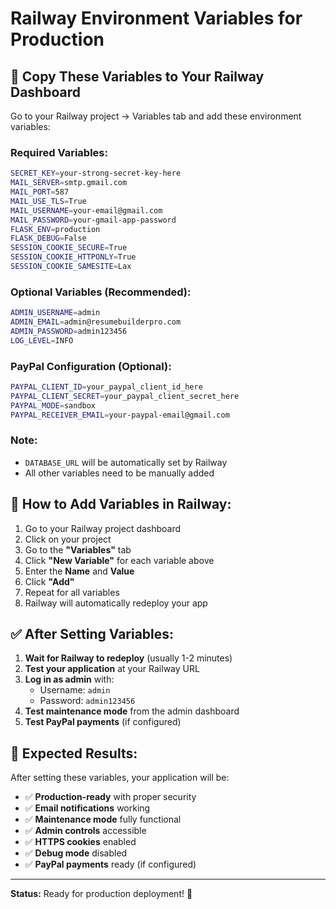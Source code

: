 # Railway Environment Variables for Production

## 🚀 **Copy These Variables to Your Railway Dashboard**

Go to your Railway project → Variables tab and add these environment variables:

### **Required Variables:**

```bash
SECRET_KEY=your-strong-secret-key-here
MAIL_SERVER=smtp.gmail.com
MAIL_PORT=587
MAIL_USE_TLS=True
MAIL_USERNAME=your-email@gmail.com
MAIL_PASSWORD=your-gmail-app-password
FLASK_ENV=production
FLASK_DEBUG=False
SESSION_COOKIE_SECURE=True
SESSION_COOKIE_HTTPONLY=True
SESSION_COOKIE_SAMESITE=Lax
```

### **Optional Variables (Recommended):**

```bash
ADMIN_USERNAME=admin
ADMIN_EMAIL=admin@resumebuilderpro.com
ADMIN_PASSWORD=admin123456
LOG_LEVEL=INFO
```

### **PayPal Configuration (Optional):**

```bash
PAYPAL_CLIENT_ID=your_paypal_client_id_here
PAYPAL_CLIENT_SECRET=your_paypal_client_secret_here
PAYPAL_MODE=sandbox
PAYPAL_RECEIVER_EMAIL=your-paypal-email@gmail.com
```

### **Note:**
- `DATABASE_URL` will be automatically set by Railway
- All other variables need to be manually added

## 🔧 **How to Add Variables in Railway:**

1. Go to your Railway project dashboard
2. Click on your project
3. Go to the **"Variables"** tab
4. Click **"New Variable"** for each variable above
5. Enter the **Name** and **Value**
6. Click **"Add"**
7. Repeat for all variables
8. Railway will automatically redeploy your app

## ✅ **After Setting Variables:**

1. **Wait for Railway to redeploy** (usually 1-2 minutes)
2. **Test your application** at your Railway URL
3. **Log in as admin** with:
   - Username: `admin`
   - Password: `admin123456`
4. **Test maintenance mode** from the admin dashboard
5. **Test PayPal payments** (if configured)

## 🎯 **Expected Results:**

After setting these variables, your application will be:
- ✅ **Production-ready** with proper security
- ✅ **Email notifications** working
- ✅ **Maintenance mode** fully functional
- ✅ **Admin controls** accessible
- ✅ **HTTPS cookies** enabled
- ✅ **Debug mode** disabled
- ✅ **PayPal payments** ready (if configured)

---

**Status:** Ready for production deployment! 🚀